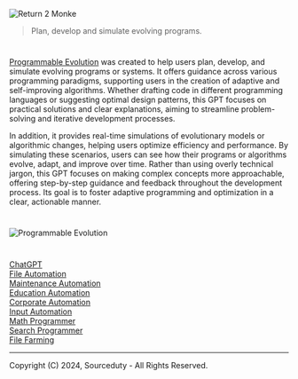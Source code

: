 ![Return 2 Monke](https://github.com/user-attachments/assets/ef814176-4289-48d3-9227-66b67619f4c1)

> Plan, develop and simulate evolving programs.

#

[Programmable Evolution](https://chatgpt.com/g/g-Q6pGhodAD-programmable-evolution) was created to help users plan, develop, and simulate evolving programs or systems. It offers guidance across various programming paradigms, supporting users in the creation of adaptive and self-improving algorithms. Whether drafting code in different programming languages or suggesting optimal design patterns, this GPT focuses on practical solutions and clear explanations, aiming to streamline problem-solving and iterative development processes.

In addition, it provides real-time simulations of evolutionary models or algorithmic changes, helping users optimize efficiency and performance. By simulating these scenarios, users can see how their programs or algorithms evolve, adapt, and improve over time. Rather than using overly technical jargon, this GPT focuses on making complex concepts more approachable, offering step-by-step guidance and feedback throughout the development process. Its goal is to foster adaptive programming and optimization in a clear, actionable manner.

#

![Programmable Evolution](https://github.com/user-attachments/assets/69f376d8-e020-4ac0-9aea-a76243aa3100)

#
###

[ChatGPT](https://github.com/sourceduty/ChatGPT)
<br>
[File Automation](https://github.com/sourceduty/File_Automation)
<br>
[Maintenance Automation](https://github.com/sourceduty/Maintenance_Automation)
<br>
[Education Automation](https://github.com/sourceduty/Education_Automation)
<br>
[Corporate Automation](https://github.com/sourceduty/Corporate_Automation)
<br>
[Input Automation](https://github.com/sourceduty/Input_Automation)
<br>
[Math Programmer](https://github.com/sourceduty/Math_Programmer)
<br>
[Search Programmer](https://github.com/sourceduty/Search_Programmer)
<br>
[File Farming](https://github.com/sourceduty/File_Farming)

***
Copyright (C) 2024, Sourceduty - All Rights Reserved.

